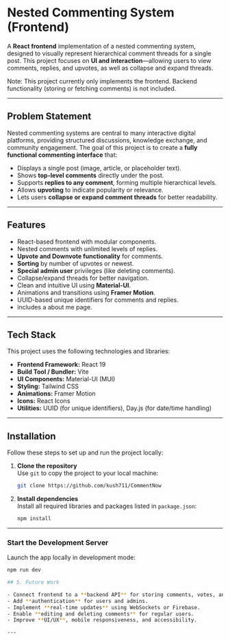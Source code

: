 # Nested Commenting System (Frontend)

A **React frontend** implementation of a nested commenting system, designed to visually represent hierarchical comment threads for a single post. This project focuses on **UI and interaction**—allowing users to view comments, replies, and upvotes, as well as collapse and expand threads.  

Note: This project currently only implements the frontend. Backend functionality (storing or fetching comments) is not included.

---

## Problem Statement

Nested commenting systems are central to many interactive digital platforms, providing structured discussions, knowledge exchange, and community engagement. The goal of this project is to create a **fully functional commenting interface** that:

- Displays a single post (image, article, or placeholder text).
- Shows **top-level comments** directly under the post.
- Supports **replies to any comment**, forming multiple hierarchical levels.
- Allows **upvoting** to indicate popularity or relevance.
- Lets users **collapse or expand comment threads** for better readability.

---

## Features

- React-based frontend with modular components.
- Nested comments with unlimited levels of replies.
- **Upvote and Downvote functionality** for comments.
- **Sorting** by number of upvotes or newest.
- **Special admin user** privileges (like deleting comments).
- Collapse/expand threads for better navigation.
- Clean and intuitive UI using **Material-UI**.
- Animations and transitions using **Framer Motion**.
- UUID-based unique identifiers for comments and replies.
- includes a about me page.

---

## Tech Stack

This project uses the following technologies and libraries:

- **Frontend Framework:** React 19 
- **Build Tool / Bundler:** Vite  
- **UI Components:** Material-UI (MUI)  
- **Styling:** Tailwind CSS  
- **Animations:** Framer Motion  
- **Icons:** React Icons  
- **Utilities:** UUID (for unique identifiers), Day.js (for date/time handling)  

---

## Installation

Follow these steps to set up and run the project locally:

1. **Clone the repository**  
   Use `git` to copy the project to your local machine:

   ```bash
   git clone https://github.com/kush711/CommentNow

2. **Install dependencies**  
   Install all required libraries and packages listed in `package.json`:

   ```bash
   npm install

---

### Start the Development Server

Launch the app locally in development mode:

```bash
npm run dev

## 5. Future Work

- Connect frontend to a **backend API** for storing comments, votes, and admin actions.
- Add **authentication** for users and admins.
- Implement **real-time updates** using WebSockets or Firebase.
- Enable **editing and deleting comments** for regular users.
- Improve **UI/UX**, mobile responsiveness, and accessibility.

---
